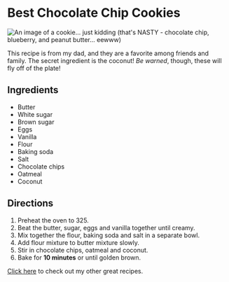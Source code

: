 # Best Chocolate Chip Cookies
![An image of a cookie](http://2.bp.blogspot.com/-FK34w-lvopE/Tphp3hdhlFI/AAAAAAAAAT8/spVtE1mZvMM/s320/New%2BImage2.JPG)... just kidding (that's NASTY - chocolate chip, blueberry, and peanut butter... eewww)

This recipe is from my dad, and they are a favorite among friends and family. The secret ingredient is the coconut! _Be warned_, though, these will fly off of the plate!

## Ingredients
* Butter
* White sugar
* Brown sugar
* Eggs
* Vanilla
* Flour
* Baking soda
* Salt
* Chocolate chips
* Oatmeal
* Coconut

## Directions
1. Preheat the oven to 325.
2. Beat the butter, sugar, eggs and vanilla together until creamy.
3. Mix together the flour, baking soda and salt in a separate bowl.
4. Add flour mixture to butter mixture slowly.
5. Stir in chocolate chips, oatmeal and coconut.
6. Bake for **10 minutes** or until golden brown.

[Click here](http://allrecipes.com/) to check out my other great recipes.